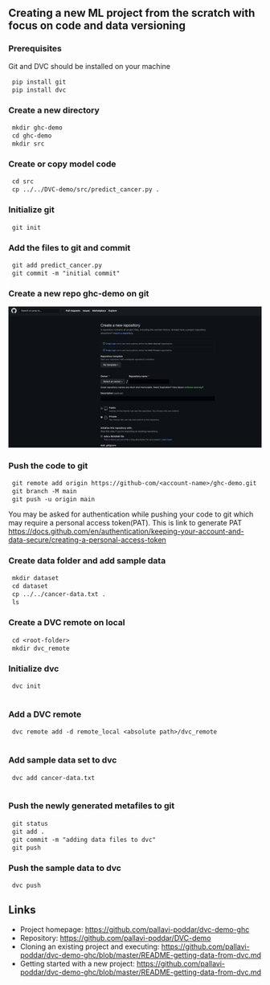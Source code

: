 


<!-- Starting a new project -->
## Creating a new ML project from the scratch with focus on code and data versioning


### Prerequisites
Git and DVC should be installed on your machine

```
 pip install git
 pip install dvc
```
### Create a new directory
```
 mkdir ghc-demo
 cd ghc-demo
 mkdir src
```

### Create or copy model code
```
 cd src
 cp ../../DVC-demo/src/predict_cancer.py .
```
### Initialize git 
```
 git init
```

### Add the files to git and commit 
```
 git add predict_cancer.py
 git commit -m "initial commit"
```
### Create a new repo ghc-demo on git
![repo](https://github.com/pallavi-poddar/dvc-demo-ghc/blob/master/images/Screenshot%202022-09-22%20at%203.57.30%20PM.png)
### Push the code to git
```
 git remote add origin https://github-com/<account-name>/ghc-demo.git
 git branch -M main
 git push -u origin main 
```
You may be asked for authentication while pushing your code to git which may require a personal access token(PAT). This is link to generate PAT
https://docs.github.com/en/authentication/keeping-your-account-and-data-secure/creating-a-personal-access-token

### Create data folder and add sample data
```
 mkdir dataset
 cd dataset
 cp ../../cancer-data.txt .
 ls
```

###  Create a DVC remote on local
```
 cd <root-folder>
 mkdir dvc_remote
```
### Initialize dvc
```
 dvc init
 
```

### Add a DVC remote
```
 dvc remote add -d remote_local <absolute path>/dvc_remote
 
```
### Add sample data set to dvc
```
 dvc add cancer-data.txt
 
```

### Push the newly generated metafiles to git
```
 git status
 git add .
 git commit -m "adding data files to dvc"
 git push
```


### Push the sample data to dvc
```
 dvc push
```

## Links

- Project homepage: https://github.com/pallavi-poddar/dvc-demo-ghc
- Repository: https://github.com/pallavi-poddar/DVC-demo
- Cloning an existing project and executing: https://github.com/pallavi-poddar/dvc-demo-ghc/blob/master/README-getting-data-from-dvc.md
- Getting started with a new project: https://github.com/pallavi-poddar/dvc-demo-ghc/blob/master/README-getting-data-from-dvc.md





